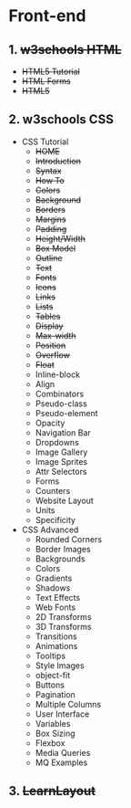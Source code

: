 # Front-end
## 1. ~~w3schools HTML~~ 
  * ~~HTML5 Tutorial~~
  * ~~HTML Forms~~
  * ~~HTML5~~
  
## 2. w3schools CSS


   * CSS Tutorial
       * ~~HOME~~
       * ~~Introduction~~
       * ~~Syntax~~
       * ~~How To~~
       * ~~Colors~~
       * ~~Background~~
       * ~~Borders~~
       * ~~Margins~~
       * ~~Padding~~
       * ~~Height/Width~~
       * ~~Box Model~~
       * ~~Outline~~
       * ~~Text~~
       * ~~Fonts~~
       * ~~Icons~~
       * ~~Links~~
       * ~~Lists~~
       * ~~Tables~~
       * ~~Display~~
       * ~~Max-width~~
       * ~~Position~~
       * ~~Overflow~~
       * ~~Float~~
       * Inline-block
       * Align
       * Combinators
       * Pseudo-class
       * Pseudo-element
       * Opacity
       * Navigation Bar
       * Dropdowns
       * Image Gallery
       * Image Sprites
       * Attr Selectors
       * Forms
       * Counters
       * Website Layout
       * Units
       * Specificity
   * CSS Advanced
       * Rounded Corners
       * Border Images
       * Backgrounds
       * Colors
       * Gradients
       * Shadows
       * Text Effects
       * Web Fonts
       * 2D Transforms
       * 3D Transforms
       * Transitions
       * Animations
       * Tooltips
       * Style Images
       * object-fit
       * Buttons
       * Pagination
       * Multiple Columns
       * User Interface
       * Variables
       * Box Sizing
       * Flexbox
       * Media Queries
       * MQ Examples
       
## 3. ~~LearnLayout~~
